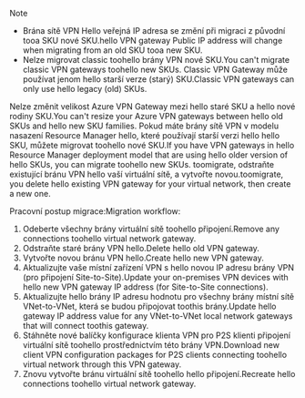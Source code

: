 > [!NOTE]
> * <span data-ttu-id="bcc70-101">Brána sítě VPN Hello veřejná IP adresa se změní při migraci z původní tooa SKU nové SKU.</span><span class="sxs-lookup"><span data-stu-id="bcc70-101">hello VPN gateway Public IP address will change when migrating from an old SKU tooa new SKU.</span></span>
> * <span data-ttu-id="bcc70-102">Nelze migrovat classic toohello brány VPN nové SKU.</span><span class="sxs-lookup"><span data-stu-id="bcc70-102">You can't migrate classic VPN gateways toohello new SKUs.</span></span> <span data-ttu-id="bcc70-103">Classic VPN Gateway může používat jenom hello starší verze (starý) SKU.</span><span class="sxs-lookup"><span data-stu-id="bcc70-103">Classic VPN gateways can only use hello legacy (old) SKUs.</span></span>
> 

<span data-ttu-id="bcc70-104">Nelze změnit velikost Azure VPN Gateway mezi hello staré SKU a hello nové rodiny SKU.</span><span class="sxs-lookup"><span data-stu-id="bcc70-104">You can't resize your Azure VPN gateways between hello old SKUs and hello new SKU families.</span></span> <span data-ttu-id="bcc70-105">Pokud máte brány sítě VPN v modelu nasazení Resource Manager hello, které používají starší verzi hello hello SKU, můžete migrovat toohello nové SKU.</span><span class="sxs-lookup"><span data-stu-id="bcc70-105">If you have VPN gateways in hello Resource Manager deployment model that are using hello older version of hello SKUs, you can migrate toohello new SKUs.</span></span> <span data-ttu-id="bcc70-106">toomigrate, odstraňte existující bránu VPN hello vaší virtuální sítě, a vytvořte novou.</span><span class="sxs-lookup"><span data-stu-id="bcc70-106">toomigrate, you delete hello existing VPN gateway for your virtual network, then create a new one.</span></span>

<span data-ttu-id="bcc70-107">Pracovní postup migrace:</span><span class="sxs-lookup"><span data-stu-id="bcc70-107">Migration workflow:</span></span>

1. <span data-ttu-id="bcc70-108">Odeberte všechny brány virtuální sítě toohello připojení.</span><span class="sxs-lookup"><span data-stu-id="bcc70-108">Remove any connections toohello virtual network gateway.</span></span>
2. <span data-ttu-id="bcc70-109">Odstraňte staré brány VPN hello.</span><span class="sxs-lookup"><span data-stu-id="bcc70-109">Delete hello old VPN gateway.</span></span>
3. <span data-ttu-id="bcc70-110">Vytvořte novou bránu VPN hello.</span><span class="sxs-lookup"><span data-stu-id="bcc70-110">Create hello new VPN gateway.</span></span>
4. <span data-ttu-id="bcc70-111">Aktualizujte vaše místní zařízení VPN s hello novou IP adresu brány VPN (pro připojení Site-to-Site).</span><span class="sxs-lookup"><span data-stu-id="bcc70-111">Update your on-premises VPN devices with hello new VPN gateway IP address (for Site-to-Site connections).</span></span>
5. <span data-ttu-id="bcc70-112">Aktualizujte hello brány IP adresu hodnotu pro všechny brány místní sítě VNet-to-VNet, která se budou připojovat toothis brány.</span><span class="sxs-lookup"><span data-stu-id="bcc70-112">Update hello gateway IP address value for any VNet-to-VNet local network gateways that will connect toothis gateway.</span></span>
6. <span data-ttu-id="bcc70-113">Stáhněte nové balíčky konfigurace klienta VPN pro P2S klienti připojení virtuální sítě toohello prostřednictvím této brány VPN.</span><span class="sxs-lookup"><span data-stu-id="bcc70-113">Download new client VPN configuration packages for P2S clients connecting toohello virtual network through this VPN gateway.</span></span>
7. <span data-ttu-id="bcc70-114">Znovu vytvořte bránu virtuální sítě toohello hello připojení.</span><span class="sxs-lookup"><span data-stu-id="bcc70-114">Recreate hello connections toohello virtual network gateway.</span></span>
